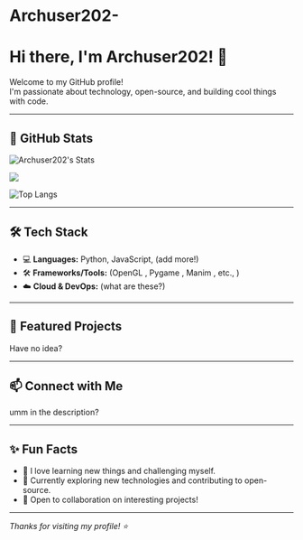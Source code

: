 # Archuser202-

# Hi there, I'm Archuser202! 👋

Welcome to my GitHub profile!  
I'm passionate about technology, open-source, and building cool things with code.

---

## 🚀 GitHub Stats

![Archuser202's Stats](https://github-readme-stats.vercel.app/api?username=Archuser202&theme=catppuccin_mocha&show_icons=true&hide_border=true&count_private=true)

![](https://nirzak-streak-stats.vercel.app/?user=Archuser202&theme=catppuccin_mocha&hide_border=false)

![Top Langs](https://github-readme-stats.vercel.app/api/top-langs/?username=Archuser202&layout=compact&theme=catppuccin_mocha&hide_border=true)

---

## 🛠️ Tech Stack

<!-- Add your favorite tools, languages, or technologies here -->
- 💻 **Languages:** Python, JavaScript, (add more!)
- 🛠️ **Frameworks/Tools:** (OpenGL , Pygame , Manim , etc., )
- ☁️ **Cloud & DevOps:** (what are these?)

---

## 🌟 Featured Projects

<!-- Highlight a few repos or projects here -->
Have no idea?

---

## 📫 Connect with Me

<!-- Add your social links or contact methods here -->
umm in the description?

---

## ✨ Fun Facts

- 🧩 I love learning new things and challenging myself.
- 🌱 Currently exploring new technologies and contributing to open-source.
- 🤝 Open to collaboration on interesting projects!

---

_Thanks for visiting my profile! ⭐️_
